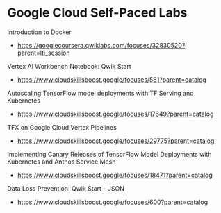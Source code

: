 # Google Cloud Self-Paced Labs

Introduction to Docker
- https://googlecoursera.qwiklabs.com/focuses/32830520?parent=lti_session

Vertex AI Workbench Notebook: Qwik Start
- https://www.cloudskillsboost.google/focuses/581?parent=catalog

Autoscaling TensorFlow model deployments with TF Serving and Kubernetes
- https://www.cloudskillsboost.google/focuses/17649?parent=catalog

TFX on Google Cloud Vertex Pipelines
- https://www.cloudskillsboost.google/focuses/29775?parent=catalog

Implementing Canary Releases of TensorFlow Model Deployments with Kubernetes and Anthos Service Mesh
- https://www.cloudskillsboost.google/focuses/18471?parent=catalog

Data Loss Prevention: Qwik Start - JSON
- https://www.cloudskillsboost.google/focuses/600?parent=catalog